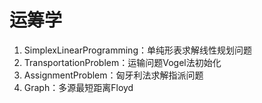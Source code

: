 # 运筹学

1. SimplexLinearProgramming：单纯形表求解线性规划问题
2. TransportationProblem：运输问题Vogel法初始化
3. AssignmentProblem：匈牙利法求解指派问题
4. Graph：多源最短距离Floyd

